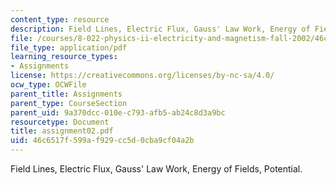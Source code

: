 ```yaml
---
content_type: resource
description: Field Lines, Electric Flux, Gauss' Law Work, Energy of Fields, Potential.
file: /courses/8-022-physics-ii-electricity-and-magnetism-fall-2002/46c6517f599af929cc5d0cba9cf04a2b_assignment02.pdf
file_type: application/pdf
learning_resource_types:
- Assignments
license: https://creativecommons.org/licenses/by-nc-sa/4.0/
ocw_type: OCWFile
parent_title: Assignments
parent_type: CourseSection
parent_uid: 9a370dcc-010e-c793-afb5-ab24c8d3a9bc
resourcetype: Document
title: assignment02.pdf
uid: 46c6517f-599a-f929-cc5d-0cba9cf04a2b
---
```

Field Lines, Electric Flux, Gauss' Law Work, Energy of Fields, Potential.